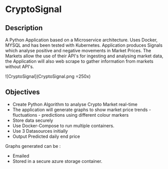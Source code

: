 # CryptoSignal

## Description
A Python Application based on a Microservice architecture. Uses Docker, MYSQL and has been tested with Kubernetes. Application produces Signals which analyse positive and negative movements in Market Prices. The Markets allow the use of their API's for ingesting and analysing market data, the Application will also web scrape to gather information from markets without API's.

![CryptoSignal](CryptoSignal.png =250x)

## Objectives

- Create Python Algorithm to analyse Crypto Market real-time
- The application will generate graphs to show market price trends - fluctuations - predictions using different colour markers
- Store data securely
- Use Docker-Compose to run multiple containers.
- Use 3 Datasources initially
- Output Predicted daily end price


Graphs generated can be :
- Emailed
- Stored in a secure azure storage container.
